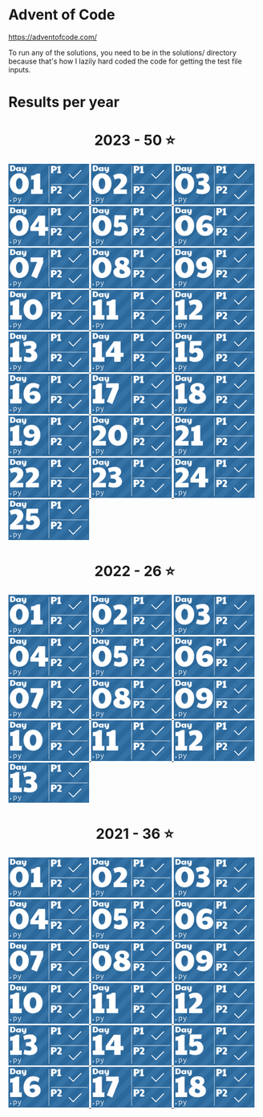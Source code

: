 # Advent of Code

https://adventofcode.com/

To run any of the solutions, you need to be in the solutions/ directory because
that's how I lazily hard coded the code for getting the test file inputs.

# Results per year
<!-- AOC TILES BEGIN -->
<h1 align="center">
  2023 - 50 ⭐
</h1>
<a href="solutions/2023/day1.py">
  <img src=".aoc_tiles/tiles/2023/01.png" width="161px">
</a>
<a href="solutions/2023/day2.py">
  <img src=".aoc_tiles/tiles/2023/02.png" width="161px">
</a>
<a href="solutions/2023/day3.py">
  <img src=".aoc_tiles/tiles/2023/03.png" width="161px">
</a>
<a href="solutions/2023/day4.py">
  <img src=".aoc_tiles/tiles/2023/04.png" width="161px">
</a>
<a href="solutions/2023/day5.py">
  <img src=".aoc_tiles/tiles/2023/05.png" width="161px">
</a>
<a href="solutions/2023/day6.py">
  <img src=".aoc_tiles/tiles/2023/06.png" width="161px">
</a>
<a href="solutions/2023/day7.py">
  <img src=".aoc_tiles/tiles/2023/07.png" width="161px">
</a>
<a href="solutions/2023/day8.py">
  <img src=".aoc_tiles/tiles/2023/08.png" width="161px">
</a>
<a href="solutions/2023/day9.py">
  <img src=".aoc_tiles/tiles/2023/09.png" width="161px">
</a>
<a href="solutions/2023/day10.py">
  <img src=".aoc_tiles/tiles/2023/10.png" width="161px">
</a>
<a href="solutions/2023/day11.py">
  <img src=".aoc_tiles/tiles/2023/11.png" width="161px">
</a>
<a href="solutions/2023/day12.py">
  <img src=".aoc_tiles/tiles/2023/12.png" width="161px">
</a>
<a href="solutions/2023/day13.py">
  <img src=".aoc_tiles/tiles/2023/13.png" width="161px">
</a>
<a href="solutions/2023/day14.py">
  <img src=".aoc_tiles/tiles/2023/14.png" width="161px">
</a>
<a href="solutions/2023/day15.py">
  <img src=".aoc_tiles/tiles/2023/15.png" width="161px">
</a>
<a href="solutions/2023/day16.py">
  <img src=".aoc_tiles/tiles/2023/16.png" width="161px">
</a>
<a href="solutions/2023/day17.py">
  <img src=".aoc_tiles/tiles/2023/17.png" width="161px">
</a>
<a href="solutions/2023/day18.py">
  <img src=".aoc_tiles/tiles/2023/18.png" width="161px">
</a>
<a href="solutions/2023/day19.py">
  <img src=".aoc_tiles/tiles/2023/19.png" width="161px">
</a>
<a href="solutions/2023/day20.py">
  <img src=".aoc_tiles/tiles/2023/20.png" width="161px">
</a>
<a href="solutions/2023/day21.py">
  <img src=".aoc_tiles/tiles/2023/21.png" width="161px">
</a>
<a href="solutions/2023/day22.py">
  <img src=".aoc_tiles/tiles/2023/22.png" width="161px">
</a>
<a href="solutions/2023/day23.py">
  <img src=".aoc_tiles/tiles/2023/23.png" width="161px">
</a>
<a href="solutions/2023/day24.py">
  <img src=".aoc_tiles/tiles/2023/24.png" width="161px">
</a>
<a href="solutions/2023/day25.py">
  <img src=".aoc_tiles/tiles/2023/25.png" width="161px">
</a>
<h1 align="center">
  2022 - 26 ⭐
</h1>
<a href="solutions/2022/day1.py">
  <img src=".aoc_tiles/tiles/2022/01.png" width="161px">
</a>
<a href="solutions/2022/day2.py">
  <img src=".aoc_tiles/tiles/2022/02.png" width="161px">
</a>
<a href="solutions/2022/day3.py">
  <img src=".aoc_tiles/tiles/2022/03.png" width="161px">
</a>
<a href="solutions/2022/day4.py">
  <img src=".aoc_tiles/tiles/2022/04.png" width="161px">
</a>
<a href="solutions/2022/day5.py">
  <img src=".aoc_tiles/tiles/2022/05.png" width="161px">
</a>
<a href="solutions/2022/day6.py">
  <img src=".aoc_tiles/tiles/2022/06.png" width="161px">
</a>
<a href="solutions/2022/day7.py">
  <img src=".aoc_tiles/tiles/2022/07.png" width="161px">
</a>
<a href="solutions/2022/day8.py">
  <img src=".aoc_tiles/tiles/2022/08.png" width="161px">
</a>
<a href="solutions/2022/day9.py">
  <img src=".aoc_tiles/tiles/2022/09.png" width="161px">
</a>
<a href="solutions/2022/day10.py">
  <img src=".aoc_tiles/tiles/2022/10.png" width="161px">
</a>
<a href="solutions/2022/day11.py">
  <img src=".aoc_tiles/tiles/2022/11.png" width="161px">
</a>
<a href="solutions/2022/day12.py">
  <img src=".aoc_tiles/tiles/2022/12.png" width="161px">
</a>
<a href="solutions/2022/day13.py">
  <img src=".aoc_tiles/tiles/2022/13.png" width="161px">
</a>
<h1 align="center">
  2021 - 36 ⭐
</h1>
<a href="solutions/2021/day1.py">
  <img src=".aoc_tiles/tiles/2021/01.png" width="161px">
</a>
<a href="solutions/2021/day2.py">
  <img src=".aoc_tiles/tiles/2021/02.png" width="161px">
</a>
<a href="solutions/2021/day3.py">
  <img src=".aoc_tiles/tiles/2021/03.png" width="161px">
</a>
<a href="solutions/2021/day4.py">
  <img src=".aoc_tiles/tiles/2021/04.png" width="161px">
</a>
<a href="solutions/2021/day5.py">
  <img src=".aoc_tiles/tiles/2021/05.png" width="161px">
</a>
<a href="solutions/2021/day6.py">
  <img src=".aoc_tiles/tiles/2021/06.png" width="161px">
</a>
<a href="solutions/2021/day7.py">
  <img src=".aoc_tiles/tiles/2021/07.png" width="161px">
</a>
<a href="solutions/2021/day8.py">
  <img src=".aoc_tiles/tiles/2021/08.png" width="161px">
</a>
<a href="solutions/2021/day9.py">
  <img src=".aoc_tiles/tiles/2021/09.png" width="161px">
</a>
<a href="solutions/2021/day10.py">
  <img src=".aoc_tiles/tiles/2021/10.png" width="161px">
</a>
<a href="solutions/2021/day11.py">
  <img src=".aoc_tiles/tiles/2021/11.png" width="161px">
</a>
<a href="solutions/2021/day12.py">
  <img src=".aoc_tiles/tiles/2021/12.png" width="161px">
</a>
<a href="solutions/2021/day13.py">
  <img src=".aoc_tiles/tiles/2021/13.png" width="161px">
</a>
<a href="solutions/2021/day14.py">
  <img src=".aoc_tiles/tiles/2021/14.png" width="161px">
</a>
<a href="solutions/2021/day15.py">
  <img src=".aoc_tiles/tiles/2021/15.png" width="161px">
</a>
<a href="solutions/2021/day16.py">
  <img src=".aoc_tiles/tiles/2021/16.png" width="161px">
</a>
<a href="solutions/2021/day17.py">
  <img src=".aoc_tiles/tiles/2021/17.png" width="161px">
</a>
<a href="solutions/2021/day18.py">
  <img src=".aoc_tiles/tiles/2021/18.png" width="161px">
</a>
<!-- AOC TILES END -->
